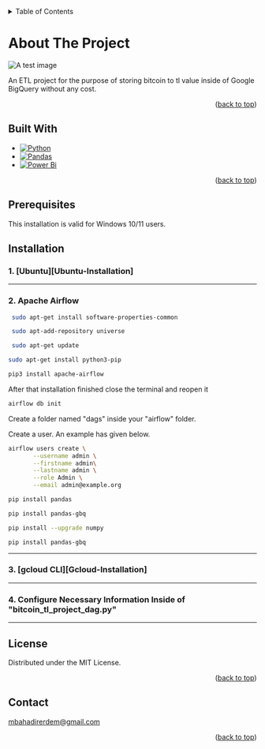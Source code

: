 
<a name="readme-top"></a>

<!-- TABLE OF CONTENTS -->
<details>
  <summary>Table of Contents</summary>
  <ol>
    <li>
      <a href="#about-the-project">About The Project</a>
      <ul>
        <li><a href="#built-with">Built With</a></li>
      </ul>
    </li>
    <li>
      <a href="#getting-started">Getting Started</a>
      <ul>
        <li><a href="#prerequisites">Prerequisites</a></li>
        <li><a href="#installation">Installation</a></li>
      </ul>
    </li>
    <li><a href="#contact">Contact</a></li>
  </ol>
</details>

<!-- ABOUT THE PROJECT -->
# About The Project

![A test image](diagram.png)

An ETL project for the purpose of storing bitcoin to tl value inside of Google BigQuery without any cost.

<p align="right">(<a href="#readme-top">back to top</a>)</p>


## Built With
* [![Python][Python-url]][Python.com]
* [![Pandas][Pandas-url]][Pandas.com]
* [![Power Bi][PowerBi-url]][PowerBi.com]


<p align="right">(<a href="#readme-top">back to top</a>)</p>



<!-- GETTING STARTED -->
## Prerequisites
This installation is valid for Windows 10/11 users.

## Installation

### 1. [Ubuntu][Ubuntu-Installation]
***
### 2. Apache Airflow
  

  ```sh
   sudo apt-get install software-properties-common
   ```
    
  ```sh
   sudo apt-add-repository universe
   ```

  ```sh
   sudo apt-get update
   ```
 
   ```sh
   sudo apt-get install python3-pip
   ```
 
   ```sh
   pip3 install apache-airflow
   ```
   After that installation finished close the terminal and reopen it
  
   ```sh
   airflow db init
   ```
  Create a folder named "dags" inside your "airflow" folder.
   
  Create a user. An example has given below.
   ```sh
   airflow users create \
          --username admin \
          --firstname admin\
          --lastname admin \
          --role Admin \
          --email admin@example.org
   ```
   
   ```sh
   pip install pandas
   ```
   
   ```sh
   pip install pandas-gbq
   ```
   
   ```sh
   pip install --upgrade numpy
   ```
   
   ```sh
   pip install pandas-gbq
   ```

***

### 3. [gcloud CLI][Gcloud-Installation]
***
### 4. Configure Necessary Information Inside of "bitcoin_tl_project_dag.py"
***
## License

Distributed under the MIT License.

<p align="right">(<a href="#readme-top">back to top</a>)</p>


## Contact

mbahadirerdem@gmail.com

<p align="right">(<a href="#readme-top">back to top</a>)</p>




[Python.com]: https://www.python.org/
[Python-url]: https://img.shields.io/badge/python-3670A0?style=for-the-badge&logo=python&logoColor=ffdd54
[Pandas.com]: https://pandas.pydata.org/
[Pandas-url]: https://img.shields.io/badge/pandas-%23150458.svg?style=for-the-badge&logo=pandas&logoColor=white
[PowerBi.com]: https://powerbi.microsoft.com/en-us/
[PowerBi-url]: https://img.shields.io/badge/power_bi-F2C811?style=for-the-badge&logo=powerbi&logoColor=black

